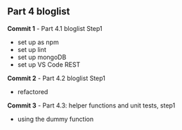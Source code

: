 ## Part 4 bloglist

**Commit 1** - Part 4.1 bloglist  Step1
  - set up as npm
  - set up lint
  - set up mongoDB
  - set up VS Code REST 

**Commit 2** - Part 4.2 bloglist  Step1
  - refactored


**Commit 3** - Part 4.3: helper functions and unit tests, step1
  - using the dummy function




